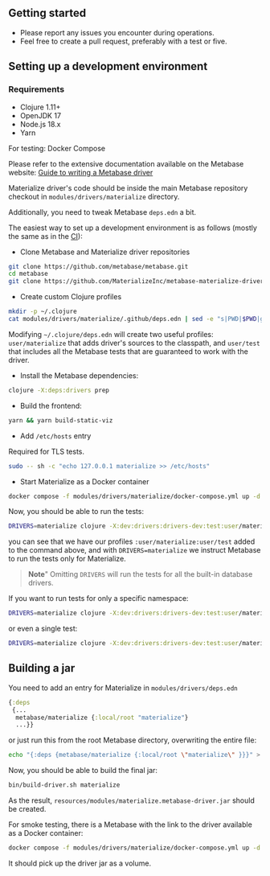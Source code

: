 ## Getting started

* Please report any issues you encounter during operations.
* Feel free to create a pull request, preferably with a test or five.

## Setting up a development environment

### Requirements

* Clojure 1.11+
* OpenJDK 17
* Node.js 18.x
* Yarn

For testing: Docker Compose

Please refer to the extensive documentation available on the Metabase website: [Guide to writing a Metabase driver](https://www.metabase.com/docs/latest/developers-guide/drivers/start.html)

Materialize driver's code should be inside the main Metabase repository checkout in `modules/drivers/materialize` directory.

Additionally, you need to tweak Metabase `deps.edn` a bit.

The easiest way to set up a development environment is as follows (mostly the same as in the [CI](https://github.com/MaterializeInc/metabase-materialize-driver/blob/master/.github/workflows/tests.yml)):

* Clone Metabase and Materialize driver repositories
```bash
git clone https://github.com/metabase/metabase.git
cd metabase
git clone https://github.com/MaterializeInc/metabase-materialize-driver.git modules/drivers/materialize
```

* Create custom Clojure profiles

```bash
mkdir -p ~/.clojure
cat modules/drivers/materialize/.github/deps.edn | sed -e "s|PWD|$PWD|g" > ~/.clojure/deps.edn
```

Modifying `~/.clojure/deps.edn` will create two useful profiles: `user/materialize` that adds driver's sources to the classpath, and `user/test` that includes all the Metabase tests that are guaranteed to work with the driver.

* Install the Metabase dependencies:

```bash
clojure -X:deps:drivers prep
```

* Build the frontend:

```bash
yarn && yarn build-static-viz
```

* Add `/etc/hosts` entry

Required for TLS tests.

```bash
sudo -- sh -c "echo 127.0.0.1 materialize >> /etc/hosts"
```

* Start Materialize as a Docker container

```bash
docker compose -f modules/drivers/materialize/docker-compose.yml up -d materialize init
```

Now, you should be able to run the tests:

```bash
DRIVERS=materialize clojure -X:dev:drivers:drivers-dev:test:user/materialize
```

you can see that we have our profiles `:user/materialize:user/test` added to the command above, and with `DRIVERS=materialize` we instruct Metabase to run the tests only for Materialize.

> **Note**" Omitting `DRIVERS` will run the tests for all the built-in database drivers.

If you want to run tests for only a specific namespace:

```bash
DRIVERS=materialize clojure -X:dev:drivers:drivers-dev:test:user/materialize :only metabase.driver.materialize-test
```

or even a single test:

```bash
DRIVERS=materialize clojure -X:dev:drivers:drivers-dev:test:user/materialize :only  metabase.query-processor.middleware.parameters.mbql-test
```

## Building a jar

You need to add an entry for Materialize in `modules/drivers/deps.edn`

```clj
{:deps
 {...
  metabase/materialize {:local/root "materialize"}
  ...}}
```

or just run this from the root Metabase directory, overwriting the entire file:

```bash
echo "{:deps {metabase/materialize {:local/root \"materialize\" }}}" > modules/drivers/deps.edn
```

Now, you should be able to build the final jar:

```bash
bin/build-driver.sh materialize
```

As the result, `resources/modules/materialize.metabase-driver.jar` should be created.

For smoke testing, there is a Metabase with the link to the driver available as a Docker container:

```bash
docker compose -f modules/drivers/materialize/docker-compose.yml up -d metabase
```

It should pick up the driver jar as a volume.
